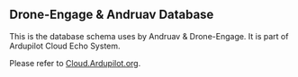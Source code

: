 ## Drone-Engage & Andruav Database

This is the database schema uses by Andruav & Drone-Engage. It is part of Ardupilot Cloud Echo System.

Please refer to [Cloud.Ardupilot.org](https://Cloud.Ardupilot.org "Cloud.Ardupilot.org").
